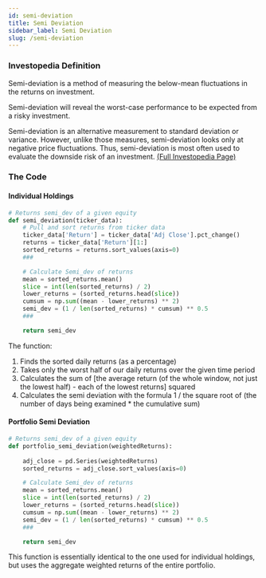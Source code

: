```yaml
---
id: semi-deviation
title: Semi Deviation
sidebar_label: Semi Deviation
slug: /semi-deviation
---
```


### Investopedia Definition 
Semi-deviation is a method of measuring the below-mean fluctuations in the returns on investment.

Semi-deviation will reveal the worst-case performance to be expected from a risky investment.

Semi-deviation is an alternative measurement to standard deviation or variance. However, unlike those measures, semi-deviation looks only at negative price fluctuations. Thus, semi-deviation is most often used to evaluate the downside risk of an investment.
[(Full Investopedia Page)](https://www.investopedia.com/terms/s/semideviation.asp)

### The Code
#### Individual Holdings

```python
# Returns semi_dev of a given equity
def semi_deviation(ticker_data):
    # Pull and sort returns from ticker data
    ticker_data['Return'] = ticker_data['Adj Close'].pct_change()
    returns = ticker_data['Return'][1:]
    sorted_returns = returns.sort_values(axis=0)
    ###

    # Calculate Semi_dev of returns
    mean = sorted_returns.mean()
    slice = int(len(sorted_returns) / 2)
    lower_returns = (sorted_returns.head(slice))
    cumsum = np.sum((mean - lower_returns) ** 2)
    semi_dev = (1 / len(sorted_returns) * cumsum) ** 0.5
    ###

    return semi_dev
```

The function:
1. Finds the sorted daily returns (as a percentage)
2. Takes only the worst half of our daily returns over the given time period
3. Calculates the sum of [the average return (of the whole window, not just the lowest half) - each of the lowest returns] squared
4. Calculates the semi deviation with the formula 1 / the square root of (the number of days being examined * the cumulative sum) 

#### Portfolio Semi Deviation

```python
# Returns semi_dev of a given equity
def portfolio_semi_deviation(weightedReturns):
    
    adj_close = pd.Series(weightedReturns)
    sorted_returns = adj_close.sort_values(axis=0)

    # Calculate Semi_dev of returns
    mean = sorted_returns.mean()
    slice = int(len(sorted_returns) / 2)
    lower_returns = (sorted_returns.head(slice))
    cumsum = np.sum((mean - lower_returns) ** 2)
    semi_dev = (1 / len(sorted_returns) * cumsum) ** 0.5
    ###

    return semi_dev
```

This function is essentially identical to the one used for individual holdings, but uses the aggregate weighted returns of the entire portfolio. 